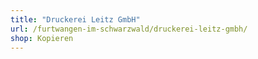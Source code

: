 ```yaml
---
title: "Druckerei Leitz GmbH"
url: /furtwangen-im-schwarzwald/druckerei-leitz-gmbh/
shop: Kopieren
---
```

